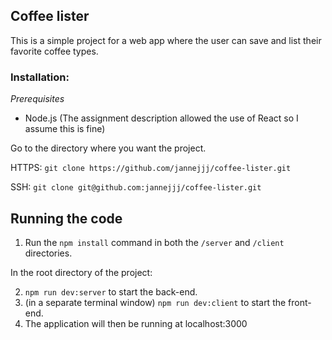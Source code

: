## Coffee lister

This is a simple project for a web app where the user can save and list their favorite coffee types.

### Installation:
*Prerequisites*
- Node.js (The assignment description allowed the use of React so I assume this is fine)

Go to the directory where you want the project.

HTTPS:
`git clone https://github.com/jannejjj/coffee-lister.git`

SSH:
`git clone git@github.com:jannejjj/coffee-lister.git`

## Running the code

1. Run the `npm install` command in both the `/server` and `/client` directories.

In the root directory of the project:

2. `npm run dev:server` to start the back-end.
3. (in a separate terminal window) `npm run dev:client` to start the front-end.
4. The application will then be running at localhost:3000
